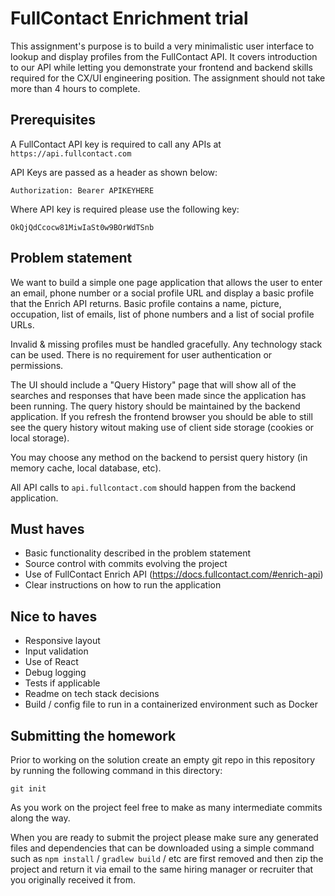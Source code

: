 # FullContact Enrichment trial

This assignment's purpose is to build a very minimalistic user interface to lookup 
and display profiles from the FullContact API.
It covers introduction to our API while letting you demonstrate your frontend and backend skills required for 
the CX/UI engineering position. The assignment should not take more than 4 hours to complete.

## Prerequisites

A FullContact API key is required to call any APIs at `https://api.fullcontact.com`

API Keys are passed as a header as shown below:
```
Authorization: Bearer APIKEYHERE
```

Where API key is required please use the following key: 
```
OkQjQdCcocw81MiwIaSt0w9BOrWdTSnb
```

## Problem statement

We want to build a simple one page application that allows the user to enter an email, 
phone number 
or a social profile URL 
and display a basic profile that the Enrich API returns. 
Basic profile contains a 
name, 
picture, 
occupation, 
list of emails, 
list of phone numbers 
and 
a list of social profile URLs.

Invalid & missing profiles must be handled gracefully. Any technology stack can be used. 
There is no requirement for user authentication or permissions.

The UI should include a "Query History" page that will show all of the searches and 
responses that have been made since the application has 
been running. 
The query history should be maintained by the backend application. 
If you refresh the frontend browser you should be able 
to still see the query history witout making use of client side storage (cookies or local storage).

You may choose any method on the backend to persist query history (in memory cache, local database, etc).

All API calls to `api.fullcontact.com` should happen from the backend application. 

## Must haves
* Basic functionality described in the problem statement
* Source control with commits evolving the project
* Use of FullContact Enrich API (https://docs.fullcontact.com/#enrich-api)
* Clear instructions on how to run the application
## Nice to haves
* Responsive layout
* Input validation
* Use of React
* Debug logging
* Tests if applicable
* Readme on tech stack decisions
* Build / config file to run in a containerized environment such as Docker

## Submitting the homework

Prior to working on the solution create an empty git repo in this repository by running the following command in this directory:

```
git init
```

As you work on the project feel free to make as many intermediate commits along the way.

When you are ready to submit the project please make sure any generated files and dependencies that can be downloaded 
using a simple command such as `npm install` / `gradlew build` / etc are first removed and then zip the project and 
return it via email to the same hiring manager or recruiter that you originally received it from.
